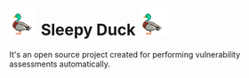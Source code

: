 # <img src="art/logo.png">  Sleepy Duck  <img src="art/logo.png">


It's an open source project created for performing vulnerability assessments automatically.

